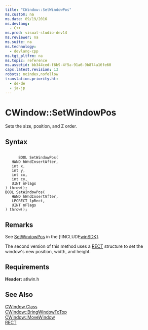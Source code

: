 ```yaml
---
title: "CWindow::SetWindowPos"
ms.custom: na
ms.date: 09/19/2016
ms.devlang: 
  - C++
ms.prod: visual-studio-dev14
ms.reviewer: na
ms.suite: na
ms.technology: 
  - devlang-cpp
ms.tgt_pltfrm: na
ms.topic: reference
ms.assetid: bb344ced-f6b9-4f5a-91a6-9b874a16fe60
caps.latest.revision: 13
robots: noindex,nofollow
translation.priority.ht: 
  - de-de
  - ja-jp
---
```

# CWindow::SetWindowPos
Sets the size, position, and Z order.  
  
## Syntax  
  
```  
  
      BOOL SetWindowPos(  
   HWND hWndInsertAfter,  
   int x,  
   int y,  
   int cx,  
   int cy,  
   UINT nFlags   
) throw();  
BOOL SetWindowPos(  
   HWND hWndInsertAfter,  
   LPCRECT lpRect,  
   UINT nFlags   
) throw();  
```  
  
## Remarks  
 See [SetWindowPos](http://msdn.microsoft.com/library/windows/desktop/ms633545) in the [!INCLUDE[winSDK](../vs140/includes/winSDK_md.md)].  
  
 The second version of this method uses a [RECT](http://msdn.microsoft.com/library/windows/desktop/dd162897) structure to set the window's new position, width, and height.  
  
## Requirements  
 **Header:** atlwin.h  
  
## See Also  
 [CWindow Class](../vs140/CWindow-Class.md)   
 [CWindow::BringWindowToTop](../vs140/CWindow--BringWindowToTop.md)   
 [CWindow::MoveWindow](../vs140/CWindow--MoveWindow.md)   
 [RECT](http://msdn.microsoft.com/library/windows/desktop/dd162897)